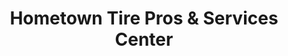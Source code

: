 ---
title: "Hometown Tire Pros & Services Center"
url: /centennial/hometown-tire-pros-and-services-center/
shop: tyres
---
